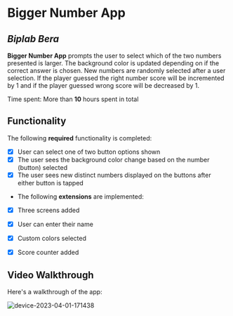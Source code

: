 # Bigger Number App

## *Biplab Bera*

**Bigger Number App**  prompts the user to select which of the two numbers presented is larger. The background color is updated depending on if the correct answer is chosen. New numbers are randomly selected after a user selection. If the player guessed the right number score will be incremented by 1 and if the player guessed wrong score will be decreased by 1.

Time spent: More than **10** hours spent in total

## Functionality

The following **required** functionality is completed:

* [x] User can select one of two button options shown
* [x] The user sees the background color change based on the number (button) selected
* [x] The user sees new distinct numbers displayed on the buttons after either button is tapped

* The following **extensions** are implemented:

* [x] Three screens added
* [x] User can enter their name
* [x] Custom colors selected
* [x] Score counter added
 


## Video Walkthrough

Here's a walkthrough  of the app:


![device-2023-04-01-171438](https://user-images.githubusercontent.com/123734227/229289695-e7830694-35b8-4baf-bb89-cf42ce9079dc.gif)
